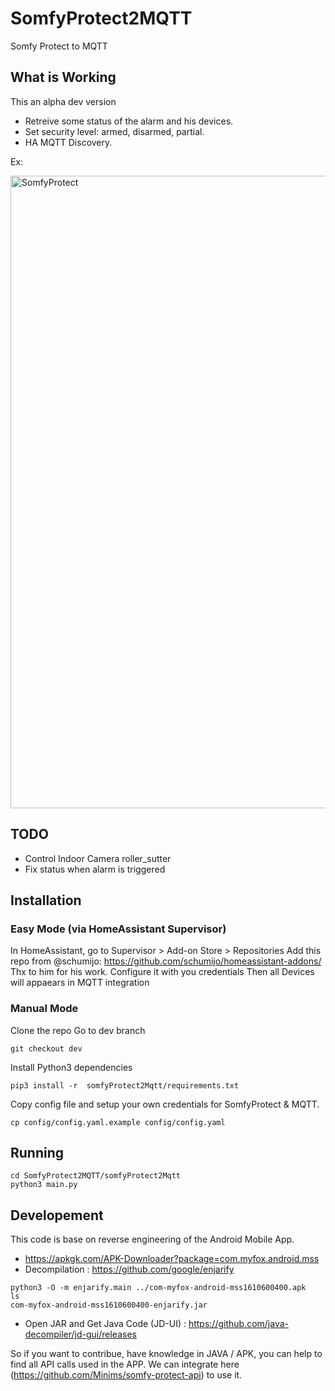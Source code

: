 # SomfyProtect2MQTT
Somfy Protect to MQTT

## What is Working
This an alpha dev version

 - Retreive some status of the alarm and his devices.
 - Set security level: armed, disarmed, partial.
 - HA MQTT Discovery.

Ex:

<img width="1012" alt="SomfyProtect" src="https://user-images.githubusercontent.com/1724785/112769160-e37df200-901f-11eb-9000-e8c463a64dd9.png">

## TODO

 - Control Indoor Camera roller_sutter
 - Fix status when alarm is triggered

## Installation

### Easy Mode (via HomeAssistant Supervisor)

In HomeAssistant, go to Supervisor > Add-on Store > Repositories
Add this repo from @schumijo: https://github.com/schumijo/homeassistant-addons/
Thx to him for his work.
Configure it with you credentials
Then all Devices will appaears in MQTT integration

### Manual Mode
Clone the repo
Go to dev branch

```
git checkout dev
```

Install Python3 dependencies

```
pip3 install -r  somfyProtect2Mqtt/requirements.txt
```

Copy config file and setup your own credentials for SomfyProtect & MQTT.

```
cp config/config.yaml.example config/config.yaml
```

## Running

```
cd SomfyProtect2MQTT/somfyProtect2Mqtt
python3 main.py
```

## Developement

This code is base on reverse engineering of the Android Mobile App.
 * https://apkgk.com/APK-Downloader?package=com.myfox.android.mss
 * Decompilation : https://github.com/google/enjarify

 ```
 python3 -O -m enjarify.main ../com-myfox-android-mss1610600400.apk
 ls
 com-myfox-android-mss1610600400-enjarify.jar
 ```

 * Open JAR and Get Java Code (JD-UI) : https://github.com/java-decompiler/jd-gui/releases

 So if you want to contribue, have knowledge in JAVA / APK, you can help to find all API calls used in the APP.
 We can integrate here (https://github.com/Minims/somfy-protect-api) to use it.

